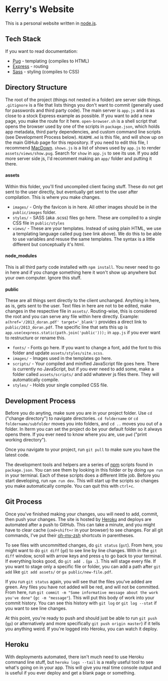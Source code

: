 # Kerry's Website

This is a personal website written in [node.js](https://nodejs.org/en/). 

## Tech Stack
If you want to read documentation:

* [Pug](https://pugjs.org) - templating (compiles to HTML)
* [Express](https://expressjs.com/) - routing
* [Sass](http://sass-lang.com/) - styling (compiles to CSS)

## Directory Structure

The root of the project (things not nested in a folder) are server side things. `.gitignore` is a file that lists things you don't want to commit (generally used for passwords and third party code). The main server is `app.js` and is as close to a stock Express example as possible. If you want to add a new page, you make the route for it here. `open-browser.sh` is a shell script that opens the browser used by one of the scripts in `package.json`, which holds app metadata, third party dependencies, and custom command line scripts (see Development Process below). `README.md` is this file, and will show up on the main GitHub page for this repository. If you need to edit this file, I recommend [MacDown](https://macdown.uranusjr.com/). `shows.js` is a list of shows used by `app.js` to render `assets/views/show.pug`. Search for `show` in `app.js` to see its use. If you add more server side js, I'd recomment making an `app/` folder and putting it there.

#### assets
Within this folder, you'll find uncompiled client facing stuff. These do not get sent to the user directly, but eventually get sent to the user after compilation. This is where you make changes.

* `images/` - Only the favicon is in here. All other images should be in the `public/images` folder.
* `styles/` - SASS (aka .scss) files go here. These are compiled to a single CSS file in 	`public/styles` 
* `views/` - These are your templates. Instead of using plain HTML, we use a templating language called pug (see link above). We do this to be able to use variables and resuse the same templates. The syntax is a little different but conceptually it's html.

#### node_modules
This is all third party code installed with ```npm install```. You never need to go in here and if you change something here it won't show up anywhere but your own computer. Ignore this stuff.

#### public
These are all things sent directly to the client unchanged. Anything in here, as is, gets sent to the user. Text files in here are not to be edited, make changes in the respective file in `assets/`. Routing-wise, this is considered the root and you can serve any file within here directly. Example: `a(href='/2013_doran.pdf' target='_blank')` provides a direct link to `public/2013_doran.pdf`. The specific line that sets this up is `app.use(express.static(path.join('public')));` in `app.js` if you ever want to restructure or rename this.

* `fonts/` - Fonts go here. If you want to change a font, add the font to this folder and update `assets/styles/site.scss`.
* `images/` - Images used in the templates go here.
* `scripts/` - Your compiled and minified JavaScript file goes here. There is currently no JavaScript, but if you ever need to add some, make a folder called `assets/scripts/` and add whatever js files there. They will automatically compile.
* `styles/` - Holds your single compiled CSS file.

## Development Process

Before you do anyting, make sure you are in your project folder. Use `cd` ("change directory") to navigate directories. `cd foldername` or `cd foldername/subfolder` moves you into folders, and `cd ..` moves you out of a folder. In Iterm you can set the project do be your default folder so it always opens there. If you ever need to know where you are, use `pwd` ("print working directory").

Once you navigate to your project, run `git pull` to make sure you have the latest code.

The development tools and helpers are a series of [npm](https://www.npmjs.com/) scripts found in `package.json`. You can see them by looking in this folder or by doing `npm run` in your terminal. Each of these scripts does a different little job. Before you start developing, run `npm run dev`. This will start up the scripts so changes you make automatically compile. You can quit this with `ctrl+c`.

## Git Process

Once you've finished making your changes, uou will need to add, commit, then push your changes. The site is hosted by [Heroku](https://heroku.com) and deploys are automated after a push to GitHub. This can take a minute, and you might have to clear cache (`cmd+shift+r` in your browser) to see changes. For all git commands, I've put their [oh-my-zsh](https://github.com/robbyrussell/oh-my-zsh) shortcuts in parentheses.

To see files with uncommitted changes, do `git status` (`gst`). From here, you might want to do `git diff` (`gd`) to see line by line changes. With in the `git diff` window, scroll with arrow keys and press `q` to go back to your terminal. If everything looks good, do `git add .` (`ga .`). This will stage every file. If you want to stage only a specific file or folder, you can add a path after `git add` like `git add assets/` or `ga public/new-file.pdf`.

If you run `git status` again, you will see that the files you've added are green. Any files you have not added will be red, and will not be committed. From here, run `git commit -m "Some informative message about the work you've done"` (`gc -m "message"`). This will put this body of work into your commit history. You can see this history with `git log` or `git log --stat` if you want to see line changes.

At this point, you're ready to push and should just be able to run `git push` (`gp`) or alternatively and more specifically `git push origin master`) if it tells you anything weird. If you're logged into Heroku, you can watch it deploy.

## Heroku

With deployments automated, there isn't much need to use Heroku command line stuff, but `heroku logs --tail` is a really useful tool to see what's going on in your app. This will give you real time console output and is useful if you ever deploy and get a blank page or something.

